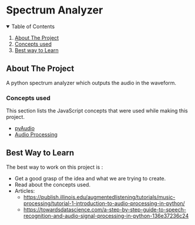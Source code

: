 # Spectrum Analyzer

<!-- TABLE OF CONTENTS -->
<details open="open">
  <summary>Table of Contents</summary>
  <ol>
    <li>
      <a href="#about-the-project">About The Project</a>
    <li>
      <a href="#concepts-used">Concepts used</a>
    </li>
    <li>
      <a href="#best-way-to-learn">Best way to Learn</a>
    </li>
  </ol>
</details>

<!-- ABOUT THE PROJECT -->

## About The Project

A python spectrum analyzer which outputs the audio in the waveform.

### Concepts used

This section lists the JavaScript concepts that were used while making this project.

- [pyAudio](https://pypi.org/project/PyAudio/)
- [Audio Processing](https://opensource.com/article/19/9/audio-processing-machine-learning-python)

<!-- USAGE EXAMPLES -->

## Best Way to Learn

The best way to work on this project is :

- Get a good grasp of the idea and what we are trying to create.
- Read about the concepts used.
- Articles:
  - https://publish.illinois.edu/augmentedlistening/tutorials/music-processing/tutorial-1-introduction-to-audio-processing-in-python/
  - https://towardsdatascience.com/a-step-by-step-guide-to-speech-recognition-and-audio-signal-processing-in-python-136e37236c24
